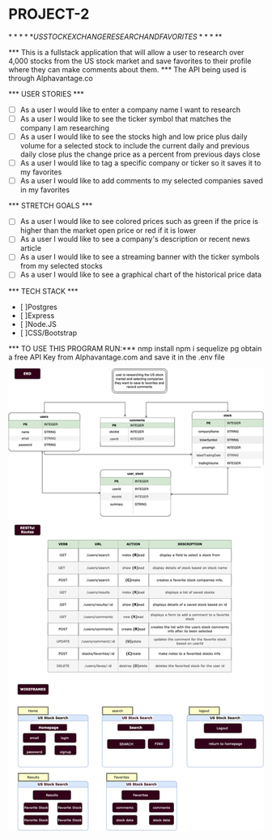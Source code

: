 # PROJECT-2
$*****  US STOCK EXCHANGE RESEARCH AND FAVORITES  *****$

*** This is a fullstack application that will allow a user to research over 4,000 stocks from the US stock market and save favorites to their profile where they can make comments about them.
*** The API being used is through Alphavantage.co


*** USER STORIES *** 

- [ ] As a user I would like to enter a company name I want to research
- [ ] As a user I would like to see the ticker symbol that matches the company I am researching
- [ ] As a user I would like to see the stocks high and low price plus daily volume for a selected stock to include the current daily and previous daily close plus the change price as a percent from previous days close
- [ ] As a user I would like to tag a specific company or ticker so it saves it to my favorites
- [ ] As a user I would like to add comments to my selected companies saved in my favorites

*** STRETCH GOALS ***
- [ ] As a user I would like to see colored prices such as green if the price is higher than the market open price or red if it is lower
- [ ] As a user I would like to see a company's description or recent news article
- [ ] As a user I would like to see a streaming banner with the ticker symbols from my selected stocks
- [ ] As a user I would like to see a graphical chart of the historical price data

*** TECH STACK ***
- [ ]Postgres
- [ ]Express
- [ ]Node.JS
- [ ]CSS/Bootstrap

*** TO USE THIS PROGRAM RUN:***
nmp install
npm i sequelize pg
obtain a free API Key from Alphavantage.com and save it in the .env file

![add erd](./ERD.drawio.png)

